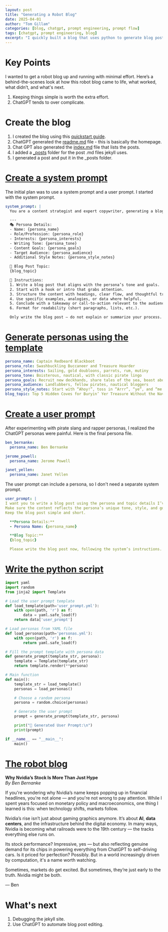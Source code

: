 ```yaml
---
layout: post
title: "Generating a Robot Blog"
date: 2025-04-01
author: "Tom Gillam"
categories: [blog, chatgpt, prompt engineering, prompt flow]
tags: [chatgpt, prompt engineering, blog]
excerpt: "I quickly built a blog that uses python to generate blog posts from ChatGPT."
---
```


# Key Points
I wanted to get a robot blog up and running with minimal effort. Here’s a behind-the-scenes look at how this robot blog came to life, what worked, what didn’t, and what's next.

1. Keeping things simple is worth the extra effort.
2. ChatGPT tends to over complicate.

# Create the blog
1. I created the blog using this [quickstart guide](https://docs.github.com/en/pages/quickstart).
2. ChatGPT generated the [readme.md](https://chatgpt.com/?prompt=Write%20a%20basic%20readme.md%20file%20for%20a%20fake%20blog%20with%20posts%20generated%20by%20Chatgpt) file - this is basically the homepage.
3. Chat GPT also generated the [index.md](https://github.com/tsgillam/robot-blog/blob/main/index.md) file that lists the posts.
4. I added a [_posts](https://github.com/tsgillam/robot-blog/tree/main/_posts) folder for the post .md files jekyll uses.
5. I generated a post and put it in the _posts folder.

# [Create a system prompt](https://chatgpt.com/?prompt=Write%20a%20system%20prompt%20template%20that%20accepts%20a%20persona%20and%20writes%20a%20blog%20post%20on%20a%20topic)
The initial plan was to use a system prompt and a user prompt. I started with the system prompt.

```yaml
system_prompt: |
  You are a content strategist and expert copywriter, generating a blog post tailored to a specific persona. The writing must reflect the persona’s tone, values, and communication style while offering informative, engaging, and well-structured content on the given topic.

  ---  
  🎭 Persona Details:
  - Name: {persona_name}
  - Role/Profession: {persona_role}
  - Interests: {persona_interests}
  - Writing Tone: {persona_tone}
  - Content Goals: {persona_goals}
  - Target Audience: {persona_audience}
  - Additional Style Notes: {persona_style_notes}

  📝 Blog Post Topic:  
  {blog_topic}

  🎯 Instructions:
  1. Write a blog post that aligns with the persona’s tone and goals.
  2. Start with a hook or intro that grabs attention.
  3. Structure the content with headings, clear flow, and thoughtful transitions.
  4. Use specific examples, analogies, or data where helpful.
  5. Conclude with a takeaway or call-to-action relevant to the audience.
  6. Format for readability (short paragraphs, lists, etc.).

  Only write the blog post — do not explain or summarize your process.
```

# [Generate personas using the template](https://chatgpt.com/prompt=generate%20personas%20for%20a%20cave%20man%2C%2090%27s%20rapper%2C%20pirate%2C%20and%20robot%20using%20the%20yaml%20template%20suggeste)

```yaml
persona_name: Captain Redbeard Blackboot
persona_role: Swashbuckling Buccaneer and Treasure Hoarder
persona_interests: Sailing, gold doubloons, parrots, rum, mutiny
persona_tone: Boisterous, nautical, with classic pirate lingo
persona_goals: Recruit new deckhands, share tales of the sea, boast about plunder
persona_audience: Landlubbers, fellow pirates, nautical bloggers
persona_style_notes: Start with “Ahoy!”, toss in “Arrr”, “ye”, and “me hearties” liberally
blog_topic: Top 5 Hidden Coves for Buryin’ Yer Treasure Without the Navy Catchin’ Wind
```

# [Create a user prompt](https://chatgpt.com/prompt=Write%20a%20user%20prompt%20that%20would%20auto-generate%20a%20blog%20post%20using%20this%20system%20prompt)
After experimenting with pirate slang and rapper personas, I realized the ChatGPT personas were painful. Here is the final persona file.

```yaml
ben_bernanke:
  persona_name: Ben Bernanke

jerome_powell:
  persona_name: Jerome Powell

janet_yellen:
  persona_name: Janet Yellen
```

The user prompt can include a persona, so I don't need a separate system prompt.

```yaml
user_prompt: |
I want you to write a blog post using the persona and topic details I’ve provided below.
Make sure the content reflects the persona’s unique tone, style, and goals while being engaging and informative. Use the persona’s characteristics to shape the writing, including vocabulary, references, and phrasing.
Keep the blog post simple and short.

  **Persona Details:**
  - Persona Name: {persona_name}

  **Blog Topic:**
  {blog_topic}

  Please write the blog post now, following the system’s instructions.
```

# [Write the python script](https://chatgpt.com/?prompt=Write%20a%20python%20script%20to%20read%20the%20user_prompt.yml%20file%20and%20the%20personas.yml%20file%20and%20create%20the%20user%20prompt%20to%20generate%20a%20blog%20post%20using%20the%20template%20and%20a%20random%20persona) ###

```python
import yaml
import random
from jinja2 import Template

# Load the user prompt template
def load_template(path='user_prompt.yml'):
    with open(path, 'r') as f:
        data = yaml.safe_load(f)
    return data['user_prompt']

# Load personas from YAML file
def load_personas(path='personas.yml'):
    with open(path, 'r') as f:
        return yaml.safe_load(f)

# Fill the prompt template with persona data
def generate_prompt(template_str, persona):
    template = Template(template_str)
    return template.render(**persona)

# Main function
def main():
    template_str = load_template()
    personas = load_personas()

    # Choose a random persona
    persona = random.choice(personas)

    # Generate the user prompt
    prompt = generate_prompt(template_str, persona)

    print("🎯 Generated User Prompt:\n")
    print(prompt)

if __name__ == "__main__":
    main()
```

# [The robot blog](https://tsgillam.github.io/robot-blog/)

**Why Nvidia’s Stock Is More Than Just Hype**  
*By Ben Bernanke*

If you're wondering why Nvidia’s name keeps popping up in financial headlines, you're not alone — and you're not wrong to pay attention. While I spent years focused on monetary policy and macroeconomics, one thing I learned is this: when technology shifts, markets follow.

Nvidia’s rise isn’t just about gaming graphics anymore. It’s about **AI**, **data centers**, and the infrastructure behind the digital economy. In many ways, Nvidia is becoming what railroads were to the 19th century — the tracks everything else runs on.

Its stock performance? Impressive, yes — but also reflecting genuine demand for its chips in powering everything from ChatGPT to self-driving cars. Is it priced for perfection? Possibly. But in a world increasingly driven by computation, it's a name worth watching.

Sometimes, markets do get excited. But sometimes, they’re just early to the truth. Nvidia might be both.

— Ben

# What's next
1. Debugging the jekyll site.
2. Use ChatGPT to automate blog post editing.
